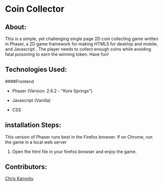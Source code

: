 Coin Collector
==============================

## About:
This is a simple, yet challenging single page 2D coin collecting game written in Phaser, a 2D game framework for making HTML5 for desktop and mobile, and Javascript .
The player needs to collect enough coins while avoiding fatal poisoning to earn the winning token.
Have fun!

## Technologies Used:
####Frontend

* Phaser (Version: 2.6.2 - "Kore Springs")
 
* Javascript (Vanilla)
 
* CSS
 
## installation Steps:
This version of Phaser runs best in the Firefox browser. If on Chrome, run the game in a local web server

1. Open the html file in your firefox browser and enjoy the game.

## Contributors:
[Chris Kanyotu](http://www.github.com/chrispykan)

